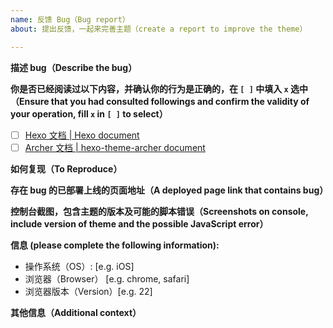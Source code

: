 ```yaml
---
name: 反馈 Bug（Bug report）
about: 提出反馈，一起来完善主题（create a report to improve the theme）

---
```


**描述 bug（Describe the bug）**

**你是否已经阅读过以下内容，并确认你的行为是正确的，在 `[ ]` 中填入 `x` 选中（Ensure that you had consulted followings and confirm the validity of your operation, fill `x` in `[ ]` to select）**
- [ ] [Hexo 文档 | Hexo document](https://hexo.io/docs/)
- [ ] [Archer 文档 | hexo-theme-archer document](https://github.com/fi3ework/hexo-theme-archer)

**如何复现（To Reproduce）**

**存在 bug 的已部署上线的页面地址（A deployed page link that contains bug）**

**控制台截图，包含主题的版本及可能的脚本错误（Screenshots on console, include version of theme and the possible JavaScript error）**

**信息 (please complete the following information):**
 - 操作系统（OS）: [e.g. iOS]
 - 浏览器（Browser） [e.g. chrome, safari]
 - 浏览器版本（Version）[e.g. 22]

**其他信息（Additional context）**
